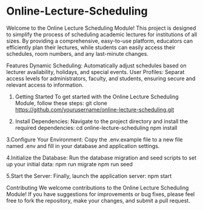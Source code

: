 # Online-Lecture-Scheduling
Welcome to the Online Lecture Scheduling Module! This project is designed to simplify the process of scheduling academic lectures for institutions of all sizes. By providing a comprehensive, easy-to-use platform, educators can efficiently plan their lectures, while students can easily access their schedules, room numbers, and any last-minute changes.

Features
Dynamic Scheduling: Automatically adjust schedules based on lecturer availability, holidays, and special events.
User Profiles: Separat access levels for administrators, faculty, and students, ensuring secure and relevant access to information.

1. Getting Started
To get started with the Online Lecture Scheduling Module, follow these steps:
git clone https://github.com/yourusername/online-lecture-scheduling.git

2. Install Dependencies:
Navigate to the project directory and install the required dependencies:
cd online-lecture-scheduling
npm install

3.Configure Your Environment:
Copy the .env.example file to a new file named .env and fill in your database and application settings.

4.Initialize the Database:
Run the database migration and seed scripts to set up your initial data:
npm run migrate
npm run seed

5.Start the Server:
Finally, launch the application server:
npm start

Contributing
We welcome contributions to the Online Lecture Scheduling Module! If you have suggestions for improvements or bug fixes, please feel free to fork the repository, make your changes, and submit a pull request.
